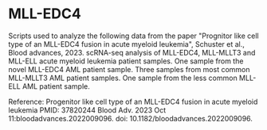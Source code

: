# MLL-EDC4
Scripts used to analyze the following data from the paper "Prognitor like cell type of an MLL-EDC4 fusion in acute myeloid leukemia", Schuster et al., Blood advances, 2023.
scRNA-seq analysis of MLL-EDC4, MLL-MLLT3 and MLL-ELL acute myeloid leukemia patient samples.
One sample from the novel MLL-EDC4 AML patient sample.
Three samples from most common MLL-MLLT3 AML patient samples.
One sample from the less common MLL-ELL AML patient sample.


Reference:
Progenitor like cell type of an MLL-EDC4 fusion in acute myeloid leukemia
PMID: 37820244 Blood Adv. 2023 Oct 11:bloodadvances.2022009096. doi: 10.1182/bloodadvances.2022009096.
